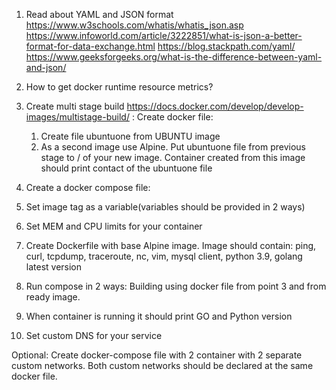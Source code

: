 1. Read about YAML and JSON format
https://www.w3schools.com/whatis/whatis_json.asp
https://www.infoworld.com/article/3222851/what-is-json-a-better-format-for-data-exchange.html
https://blog.stackpath.com/yaml/
https://www.geeksforgeeks.org/what-is-the-difference-between-yaml-and-json/

2. How to get docker runtime resource metrics?

3. Create multi stage build https://docs.docker.com/develop/develop-images/multistage-build/ :
Create docker file:
	1. Create file ubuntuone from UBUNTU image
	2. As a second image use Alpine. Put ubuntuone file from previous stage to / of your new image. Container created from this image should print contact of the ubuntuone file

4. Create a docker compose file:

1.	Set image tag as a variable(variables should be provided in 2 ways)
2.	Set MEM and CPU limits for your container
3.	Create Dockerfile with base Alpine  image. Image should contain:
ping, curl, tcpdump, traceroute, nc, vim, mysql client, python 3.9, golang latest version
4.	Run compose in 2 ways: Building using docker file from point 3 and from ready image.
5.	When container is running it should print GO and Python version
6.	Set custom DNS for your service


Optional:
Create docker-compose file with 2 container with 2 separate custom networks. Both custom networks should be declared at the same docker file.
